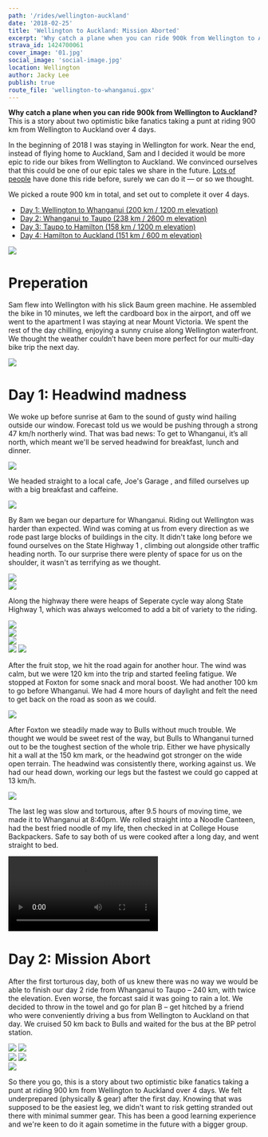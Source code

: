```yaml
---
path: '/rides/wellington-auckland'
date: '2018-02-25'
title: 'Wellington to Auckland: Mission Aborted'
excerpt: 'Why catch a plane when you can ride 900k from Wellington to Auckland? This is a story about two optimistic bike fanatics taking a punt at riding 900 km from Wellington to Auckland over 4 days.'
strava_id: 1424700061
cover_image: '01.jpg'
social_image: 'social-image.jpg'
location: Wellington
author: Jacky Lee
publish: true
route_file: 'wellington-to-whanganui.gpx'
---
```


**Why catch a plane when you can ride 900k from Wellington to Auckland?** This is a story about two optimistic bike fanatics taking a punt at riding 900 km from Wellington to Auckland over 4 days.


In the beginning of 2018 I was staying in Wellington for work. Near the end, instead of flying home to Auckland, Sam and I decided it would be more epic to ride our bikes from Wellington to Auckland. We convinced ourselves that this could be one of our epic tales we share in the future. [Lots of people](https://www.dynamoevents.co.nz/event/bdo-wellington-to-auckland-cycle-challenge-2017/) have done this ride before, surely we can do it — or so we thought.

We picked a route 900 km in total, and set out to complete it over 4 days.

- [Day 1: Wellington to Whanganui (200 km / 1200 m elevation)](https://www.google.co.nz/maps/dir/Wellington/Whanganui/@-40.605871,174.5307259,9z/data=!3m1!4b1!4m14!4m13!1m5!1m1!1s0x6d38b1fc49e974cb:0xa00ef63a213b470!2m2!1d174.776236!2d-41.2864603!1m5!1m1!1s0x6d6ab8747e76634b:0x500ef6143a39932!2m2!1d175.0478901!2d-39.9300887!3e1)
- [Day 2: Whanganui to Taupo (238 km / 2600 m elevation)](https://www.google.co.nz/maps/dir/Whanganui/Taupo/@-39.3755184,175.0061628,9z/data=!3m1!4b1!4m14!4m13!1m5!1m1!1s0x6d6ab8747e76634b:0x500ef6143a39932!2m2!1d175.0478901!2d-39.9300887!1m5!1m1!1s0x6d6bef77144b165b:0x500ef6143a309e0!2m2!1d176.0702098!2d-38.6856924!3e1)
- [Day 3: Taupo to Hamilton (158 km / 1200 m elevation)](https://www.google.co.nz/maps/dir/Taupo/Hamilton/@-38.2100756,175.3946074,10z/data=!3m1!4b1!4m14!4m13!1m5!1m1!1s0x6d6bef77144b165b:0x500ef6143a309e0!2m2!1d176.0702098!2d-38.6856924!1m5!1m1!1s0x6d6d227487a63621:0x500ef6143a29903!2m2!1d175.279253!2d-37.7870012!3e1)
- [Day 4: Hamilton to Auckland (151 km / 600 m elevation)](https://www.google.co.nz/maps/dir/Taupo/Hamilton/@-38.2100756,175.3946074,10z/data=!3m1!4b1!4m14!4m13!1m5!1m1!1s0x6d6bef77144b165b:0x500ef6143a309e0!2m2!1d176.0702098!2d-38.6856924!1m5!1m1!1s0x6d6d227487a63621:0x500ef6143a29903!2m2!1d175.279253!2d-37.7870012!3e1)

<div>
<image-zoom caption="The route we picked for Wellington to Auckland."><img src='route.png'/></image-zoom>
</div>

# Preperation

Sam flew into Wellington with his slick Baum green machine. He assembled the bike in 10 minutes, we left the cardboard box in the airport, and off we went to the apartment I was staying at near Mount Victoria. We spent the rest of the day chilling, enjoying a sunny cruise along Wellington waterfront. We thought the weather couldn’t have been more perfect for our multi-day bike trip the next day.

<div>
<image-zoom caption="Bike assembly at the Wellington Airport."><img src='bike-assembly-airport.png'/></image-zoom>
</div>

<!--
# The gears

![Gears](IMG_1248.jpg 'Ritchey Road Logic (Size 51)')
![Gears](IMG_1321.jpg "Assortment of items I'm carrying in my bags.")


|            |                         |
| :--------- | :---------------------- |
| Bike       | Ritchey Road Logic      |
| Tyre       | Panaracer GravelKing 26 |
| Saddle bag | Ortlieb                 |
| Frame bag  | Ortlieb                 |
| Saddle bag | Ortlieb                 |
| Saddle bag | Ortlieb                 |
| Saddle bag | Ortlieb                 |

 -->

# Day 1: Headwind madness

We woke up before sunrise at 6am to the sound of gusty wind hailing outside our window. Forecast told us we would be pushing through a strong 47 km/h northerly wind. That was bad news: To get to Whanganui, it’s all north, which meant we'll be served headwind for breakfast, lunch and dinner.

<div>
<image-zoom caption="Forecast told us we would be having a strong headwind."><img src='IMG_1390.jpg'/></image-zoom>
</div>

We headed straight to a local cafe, <marker-link lat='-41.2924544' lng='174.7816318' label='A' zoom='12' >Joe's Garage </marker-link>, and filled ourselves up with a big breakfast and caffeine.

<div>
<image-zoom caption="Porridge with Banana at Joe's Garage."><img src='IMG_1391.jpg'/></image-zoom>
</div>

By 8am we began our departure for Whanganui. Riding out Wellington was harder than expected. Wind was coming at us from every direction as we rode past large blocks of buildings in the city. It didn't take long before we found ourselves on the <marker-link lat='-41.242581' lng='174.812298' label='B' zoom='12'>State Highway 1</marker-link> , climbing out alongside other traffic heading north. To our surprise there were plenty of space for us on the shoulder, it wasn't as terrifying as we thought.

<div>
<image-zoom caption="We were riding on State Highway 1 alongside other traffic."><img src='IMG_1403.jpg'/></image-zoom>
</div>

<div>
<image-zoom caption="Mana Esplanade, looking out onto the rolling landscape."><img src='IMG_1418.jpg'/></image-zoom>
</div>

Along the highway there were heaps of <marker-link lat='-41.039345' lng='174.884940' label='D' zoom='12'>Seperate cycle way along State Highway 1</marker-link>, which was always welcomed to add a bit of variety to the riding.

<div>
<image-zoom caption="Seperate cycle way along State Highway 1."><img src='IMG_1427.jpg'/></image-zoom>
</div>

<div>
<image-zoom caption="Pushing through on Kapiti Expressway, Waikanae."><img src='01.jpg'/></image-zoom>
</div>

<div>
<image-zoom caption="Picking up some sugar from Toms."><img src='IMG_1462.jpg'/></image-zoom>
</div>

<div class="flex">
<image-zoom><img src='IMG_1471.jpg'/></image-zoom>
<image-zoom><img src='IMG_1467.jpg'/></image-zoom>
</div>


After the fruit stop, we hit the road again for another hour. The wind was calm, but we were 120 km into the trip and started feeling fatigue. We stopped at <marker-link lat='-40.473126' lng='175.285641' label='G' zoom='12'>Foxton</marker-link> for some snack and moral boost. We had another 100 km to go before Whanganui. We had 4 more hours of daylight and felt the need to get back on the road as soon as we could.

<div>
<image-zoom caption="Food stop at a local takeaway in Foxton."><img src='IMG_1211.jpg'/></image-zoom>
</div>

After Foxton we steadily made way to Bulls without much trouble. We thought we would be sweet rest of the way, but Bulls to Whanganui turned out to be the toughest section of the whole trip. Either we have physically hit a wall at the 150 km mark, or the headwind got stronger on the wide open terrain. The headwind was consistently there, working against us. We had our head down, working our legs but the fastest we could go capped at 13 km/h.

<div>
<image-zoom caption="Wide, open terrain made pushing through headwind a lot harder."><img src='IMG_1518.jpg'/></image-zoom>
</div>

The last leg was slow and torturous, after 9.5 hours of moving time, we made it to Whanganui at 8:40pm. We rolled straight into a Noodle Canteen, had the best fried noodle of my life, then checked in at <marker-link lat='-39.926937' lng='175.046932' label='H' zoom='12'>College House Backpackers</marker-link>. Safe to say both of us were cooked after a long day, and went straight to bed.

<div class="mv5">
<video src="./fkyea.mp4" controls></video>
</div>

# Day 2: Mission Abort

After the first torturous day, both of us knew there was no way we would be able to finish our day 2 ride from Whanganui to Taupo – 240 km, with twice the elevation. Even worse, the forcast said it was going to rain a lot. We decided to throw in the towel and go for plan B – get hitched by a friend who were conveniently driving a bus from Wellington to Auckland on that day. We cruised 50 km back to Bulls and waited for the bus at the BP petrol station.

<div>
<image-zoom><img src='IMG_1565.jpg'/></image-zoom>
<image-zoom><img src='jacky.jpg'/></image-zoom>
</div>

<div>
<image-zoom><img src='IMG_1617.jpg'/></image-zoom>
<image-zoom><img src='IMG_1636.jpg'/></image-zoom>
</div>

<div>
<image-zoom caption="We waited for our ride home at a BP Petrol station in Bulls."><img src='IMG_1639.jpg'/></image-zoom>
</div>

So there you go, this is a story about two optimistic bike fanatics taking a punt at riding 900 km from Wellington to Auckland over 4 days. We felt underprepared (physically & gear) after the first day. Knowing that was supposed to be the easiest leg, we didn't want to risk getting stranded out there with minimal summer gear. This has been a good learning experience and we're keen to do it again sometime in the future with a bigger group.